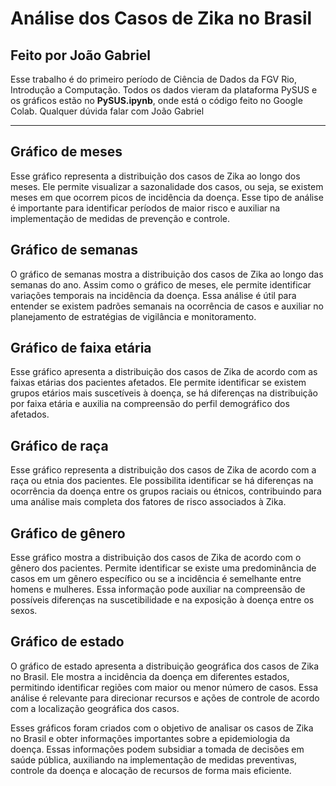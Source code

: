 # Análise dos Casos de Zika no Brasil
## Feito por João Gabriel

Esse trabalho é do primeiro período de Ciência de Dados da FGV Rio, Introdução a Computação. Todos os dados vieram da plataforma PySUS e os gráficos estão no **PySUS.ipynb**, onde está o código feito no Google Colab. Qualquer dúvida falar com João Gabriel

---

## Gráfico de meses
Esse gráfico representa a distribuição dos casos de Zika ao longo dos meses. Ele permite visualizar a sazonalidade dos casos, ou seja, se existem meses em que ocorrem picos de incidência da doença. Esse tipo de análise é importante para identificar períodos de maior risco e auxiliar na implementação de medidas de prevenção e controle.

## Gráfico de semanas
O gráfico de semanas mostra a distribuição dos casos de Zika ao longo das semanas do ano. Assim como o gráfico de meses, ele permite identificar variações temporais na incidência da doença. Essa análise é útil para entender se existem padrões semanais na ocorrência de casos e auxiliar no planejamento de estratégias de vigilância e monitoramento.

## Gráfico de faixa etária
Esse gráfico apresenta a distribuição dos casos de Zika de acordo com as faixas etárias dos pacientes afetados. Ele permite identificar se existem grupos etários mais suscetíveis à doença, se há diferenças na distribuição por faixa etária e auxilia na compreensão do perfil demográfico dos afetados.

## Gráfico de raça
Esse gráfico representa a distribuição dos casos de Zika de acordo com a raça ou etnia dos pacientes. Ele possibilita identificar se há diferenças na ocorrência da doença entre os grupos raciais ou étnicos, contribuindo para uma análise mais completa dos fatores de risco associados à Zika.

## Gráfico de gênero
Esse gráfico mostra a distribuição dos casos de Zika de acordo com o gênero dos pacientes. Permite identificar se existe uma predominância de casos em um gênero específico ou se a incidência é semelhante entre homens e mulheres. Essa informação pode auxiliar na compreensão de possíveis diferenças na suscetibilidade e na exposição à doença entre os sexos.

## Gráfico de estado
O gráfico de estado apresenta a distribuição geográfica dos casos de Zika no Brasil. Ele mostra a incidência da doença em diferentes estados, permitindo identificar regiões com maior ou menor número de casos. Essa análise é relevante para direcionar recursos e ações de controle de acordo com a localização geográfica dos casos.

Esses gráficos foram criados com o objetivo de analisar os casos de Zika no Brasil e obter informações importantes sobre a epidemiologia da doença. Essas informações podem subsidiar a tomada de decisões em saúde pública, auxiliando na implementação de medidas preventivas, controle da doença e alocação de recursos de forma mais eficiente.

